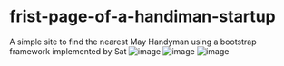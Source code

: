 # frist-page-of-a-handiman-startup

A simple site to find the nearest May Handyman using a bootstrap framework implemented by Sat
![image](https://github.com/user-attachments/assets/583d91e8-b94d-47ee-a2ab-47abcaa5c593)
![image](https://github.com/user-attachments/assets/e5976224-7ed6-4963-8005-22e8811f3e78)
![image](https://github.com/user-attachments/assets/1e63d1c4-568a-4b2e-bedb-138ecaafb3a9)



